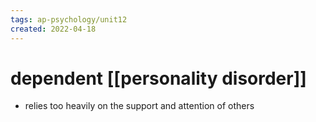 ```yaml
---
tags: ap-psychology/unit12 
created: 2022-04-18
---
```


# dependent [[personality disorder]]

- relies too heavily on the support and attention of others

<!---->